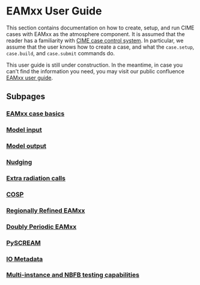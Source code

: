 # EAMxx User Guide

This section contains documentation on how to create, setup, and run CIME cases with EAMxx as the atmosphere component.
It is assumed that the reader has a familiarity with [CIME case
control system](https://esmci.github.io/cime/versions/master/html/users_guide/index.html). In particular, we assume
that the user knows how to create a case, and what the `case.setup`, `case.build`, and `case.submit` commands do.

This user guide is still under construction. In the meantime, in case you can't find the information you need,
you may visit our public confluence [EAMxx user guide](https://acme-climate.atlassian.net/wiki/spaces/DOC/pages/3858890786/EAMxx+User+s+Guide).

## Subpages

### [EAMxx case basics](eamxx_cases.md)

### [Model input](model_input.md)

### [Model output](model_output.md)

### [Nudging](nudging.md)

### [Extra radiation calls](clean_clear_sky.md)

### [COSP](cosp.md)

### [Regionally Refined EAMxx](rrm_eamxx.md)

### [Doubly Periodic EAMxx](dp_eamxx.md)

### [PySCREAM](pyscream.md)

### [IO Metadata](io_metadata.md)

### [Multi-instance and NBFB testing capabilities](multi-instance-mvk.md)

